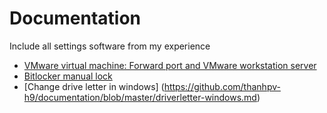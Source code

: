 Documentation
================================

Include all settings software from my experience

* [VMware virtual machine: Forward port and VMware workstation server](https://github.com/thanhpv-h9/documentation/blob/master/vmware.md)
* [Bitlocker manual lock](https://github.com/thanhpv-h9/documentation/blob/master/bitlocker.md)
* [Change drive letter in windows] (https://github.com/thanhpv-h9/documentation/blob/master/driverletter-windows.md)